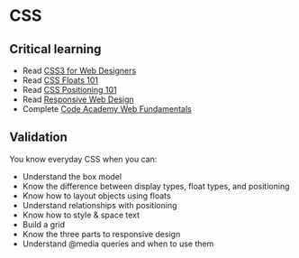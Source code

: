 CSS
====

Critical learning
-----------------

* Read [CSS3 for Web Designers](http://www.abookapart.com/products/css3-for-web-designers)
* Read [CSS Floats 101](http://www.alistapart.com/articles/css-floats-101/)
* Read [CSS Positioning 101](http://www.alistapart.com/articles/css-positioning-101/)
* Read [Responsive Web Design](http://www.abookapart.com/products/responsive-web-design)
* Complete [Code Academy Web Fundamentals](http://www.codecademy.com/tracks/web)

Validation
-----------------

You know everyday CSS when you can:

* Understand the box model
* Know the difference between display types, float types, and positioning
* Know how to layout objects using floats
* Understand relationships with positioning
* Know how to style & space text
* Build a grid
* Know the three parts to responsive design
* Understand @media queries and when to use them
